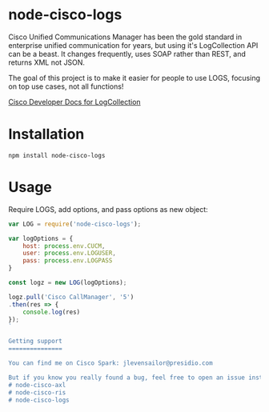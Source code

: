 node-cisco-logs
===========

Cisco Unified Communications Manager has been the gold standard in enterprise unified communication for years, but using it's LogCollection API can be a beast. It changes frequently, uses SOAP rather than REST, and returns XML not JSON. 

The goal of this project is to make it easier for people to use LOGS, focusing on top use cases, not all functions! 

[Cisco Developer Docs for LogCollection](https://developer.cisco.com/site/sxml/documents/api-reference/log-collection/)

Installation
============

`npm install node-cisco-logs`

Usage
=====

Require LOGS, add options, and pass options as new object:

```javascript
var LOG = require('node-cisco-logs');

var logOptions = {
    host: process.env.CUCM,
    user: process.env.LOGUSER,
    pass: process.env.LOGPASS
}

const logz = new LOG(logOptions);

logz.pull('Cisco CallManager', '5')
.then(res => {
    console.log(res)
});
`

Getting support
===============

You can find me on Cisco Spark: jlevensailor@presidio.com

But if you know you really found a bug, feel free to open an issue instead.
# node-cisco-axl
# node-cisco-ris
# node-cisco-logs
